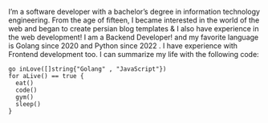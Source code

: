 I’m a software developer with a bachelor’s degree in information technology engineering. From the age of fifteen, I became interested in the world of the web and began to create persian blog templates & I also have experience in the web development! I am a Backend Developer! and my favorite language is Golang since 2020 and Python since 2022 . I have experience with Frontend development too. I can summarize my life with the following code:
```golang
go inLove([]string{"Golang" , "JavaScript"})
for aLive() == true {
  eat()
  code()
  gym()
  sleep()
}
```
